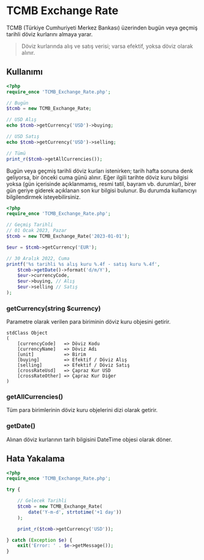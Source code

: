 # TCMB Exchange Rate

TCMB (Türkiye Cumhuriyeti Merkez Bankası) üzerinden bugün veya geçmiş tarihli döviz kurlarını almaya yarar.

> Döviz kurlarında alış ve satış verisi; varsa efektif, yoksa döviz olarak alınır.

## Kullanımı

```php
<?php
require_once 'TCMB_Exchange_Rate.php';

// Bugün
$tcmb = new TCMB_Exchange_Rate;

// USD Alış
echo $tcmb->getCurrency('USD')->buying;

// USD Satış
echo $tcmb->getCurrency('USD')->selling;

// Tümü
print_r($tcmb->getAllCurrencies());
```

Bugün veya geçmiş tarihli döviz kurları istenirken; tarih hafta sonuna denk geliyorsa, bir önceki cuma günü alınır. Eğer ilgili tarihte döviz kuru bilgisi yoksa (gün içerisinde açıklanmamış, resmi tatil, bayram vb. durumlar), birer gün geriye giderek açıklanan son kur bilgisi bulunur. Bu durumda kullanıcıyı bilgilendirmek isteyebilirsiniz.

```php
<?php
require_once 'TCMB_Exchange_Rate.php';

// Geçmiş Tarihli
// 01 Ocak 2023, Pazar
$tcmb = new TCMB_Exchange_Rate('2023-01-01');

$eur = $tcmb->getCurrency('EUR');

// 30 Aralık 2022, Cuma
printf('%s tarihli %s alış kuru %.4f - satış kuru %.4f',
    $tcmb->getDate()->format('d/m/Y'),
    $eur->currencyCode,
    $eur->buying, // Alış
    $eur->selling // Satış
);
```

### getCurrency(string $currency)

Parametre olarak verilen para biriminin döviz kuru objesini getirir.

```
stdClass Object
(
    [currencyCode]   => Döviz Kodu
    [currencyName]   => Döviz Adı
    [unit]           => Birim
    [buying]         => Efektif / Döviz Alış
    [selling]        => Efektif / Döviz Satış
    [crossRateUsd]   => Çapraz Kur USD
    [crossRateOther] => Çapraz Kur Diğer
)
```

### getAllCurrencies()

Tüm para birimlerinin döviz kuru objelerini dizi olarak getirir.

### getDate()

Alınan döviz kurlarının tarih bilgisini DateTime objesi olarak döner.

## Hata Yakalama

```php
<?php
require_once 'TCMB_Exchange_Rate.php';

try {

    // Gelecek Tarihli
    $tcmb = new TCMB_Exchange_Rate(
        date('Y-m-d', strtotime('+1 day'))
    );

    print_r($tcmb->getCurrency('USD'));

} catch (Exception $e) {
    exit('Error: ' . $e->getMessage());
}
```